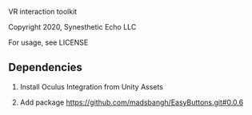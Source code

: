 VR interaction toolkit

Copyright 2020, Synesthetic Echo LLC

For usage, see LICENSE

## Dependencies

1. Install Oculus Integration from Unity Assets

2. Add package https://github.com/madsbangh/EasyButtons.git#0.0.6
